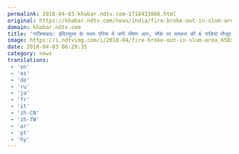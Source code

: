 ```yaml
---
permalink: 2018-04-03-khabar.ndtv.com-1718433866.html
original: https://khabar.ndtv.com/news/india/fire-broke-out-in-slum-area-of-indirapuram-in-ghaziabad-1832100
domain: khabar.ndtv.com
title: 'गाजियाबाद: इंदिरापुरम के स्लम एरिया में लगी भीषण आग, मौके पर दमकल की 6 गाड़ियां मौजूद'
image: https://i.ndtvimg.com/i/2018-04/fire-broke-out-in-slum-area_650x400_61522735318.jpg
date: 2018-04-03 06:29:35
category: news
translations: 
 - 'en'
 - 'es'
 - 'de'
 - 'ru'
 - 'ja'
 - 'fr'
 - 'it'
 - 'zh-CN'
 - 'zh-TW'
 - 'ar'
 - 'pt'
 - 'hy'
---
```


